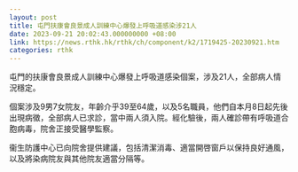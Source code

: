 ```yaml
---
layout: post
title: 屯門扶康會良景成人訓練中心爆發上呼吸道感染涉21人
date: 2023-09-21 20:02:43.000000000 +08:00
link: https://news.rthk.hk/rthk/ch/component/k2/1719425-20230921.htm
categories: rthk
---
```


屯門的扶康會良景成人訓練中心爆發上呼吸道感染個案，涉及21人，全部病人情況穩定。

個案涉及9男7女院友，年齡介乎39至64歲，以及5名職員，他們自本月8日起先後出現病徵，全部病人已求診，當中兩人須入院。經化驗後，兩人確診帶有呼吸道合胞病毒，院舍正接受醫學監察。

衞生防護中心已向院舍提供建議，包括清潔消毒、適當開啓窗戶以保持良好通風，以及將染病院友與其他院友適當分隔等。
